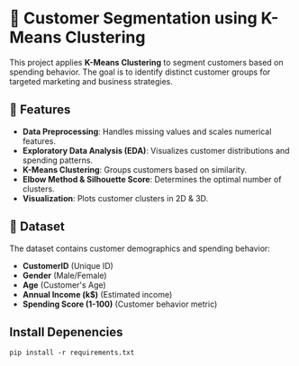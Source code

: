 # 🏪 Customer Segmentation using K-Means Clustering

This project applies **K-Means Clustering** to segment customers based on spending behavior. The goal is to identify distinct customer groups for targeted marketing and business strategies.

## 🚀 Features
- **Data Preprocessing**: Handles missing values and scales numerical features.
- **Exploratory Data Analysis (EDA)**: Visualizes customer distributions and spending patterns.
- **K-Means Clustering**: Groups customers based on similarity.
- **Elbow Method & Silhouette Score**: Determines the optimal number of clusters.
- **Visualization**: Plots customer clusters in 2D & 3D.

## 📂 Dataset
The dataset contains customer demographics and spending behavior:
- **CustomerID** (Unique ID)
- **Gender** (Male/Female)
- **Age** (Customer's Age)
- **Annual Income (k$)** (Estimated income)
- **Spending Score (1-100)** (Customer behavior metric)

## Install Depenencies
```
pip install -r requirements.txt
```
